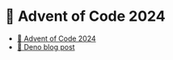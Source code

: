 # 🎄 Advent of Code 2024

- [🎁 Advent of Code 2024](https://adventofcode.com/2024)
- [🦕 Deno blog post](https://deno.com/blog/advent-of-code-2024)
